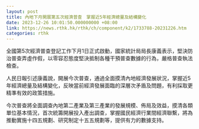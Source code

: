 ```yaml
---
layout: post
title: 內地下月開展第五次經濟普查　掌握近5年經濟總量及結構變化
date: 2023-12-26 10:01:50.000000000 +08:00
link: https://news.rthk.hk/rthk/ch/component/k2/1733788-20231226.htm
categories: rthk
---
```


全國第5次經濟普查登記工作下月1日正式啟動，國家統計局局長康義表示，堅決防治普查弄虛作假，以零容忍態度堅決抵制各種干預普查數據的行為，嚴格普查執法檢查。

人民日報引述康義說，開展今次普查，通過全面摸清內地經濟發展狀況，掌握近5年經濟總量及結構變化，反映當前經濟發展面臨的深層次矛盾及問題，有利採取更精準有效的政策措施。

今次普查將全面調查內地第二產業及第三產業的發展規模、佈局及效益，摸清各類單位基本情況，首次統籌開展投入產出調查，掌握國民經濟行業間經濟聯繫，將為推動實施十四五規劃、研究制定十五五規劃等，提供有力的數據支持。
